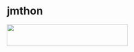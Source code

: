 # jmthon

<p align="left"><a href="https://heroku.com/deploy?template=https:/MIXHASONEMRBOT/github.com//roz"> <img src="https://img.shields.io/badge/Deploy%20To%20Heroku-purple?style=for-the-badge&logo=heroku" width="320" height="58.45"/></a></p>
